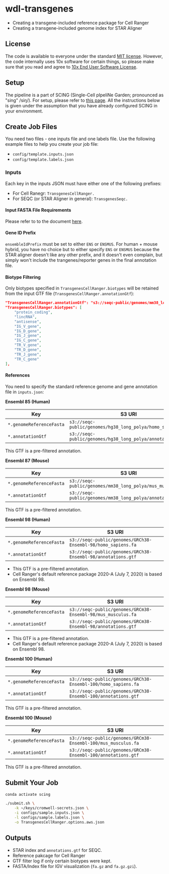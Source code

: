 # wdl-transgenes

- Creating a transgene-included reference package for Cell Ranger
- Creating a transgene-included genome index for STAR Aligner

## License

The code is available to everyone under the standard [MIT license](./LICENSE). However, the code internally uses 10x software for certain things, so please make sure that you read and agree to [10x End User Software License](https://www.10xgenomics.com/end-user-software-license-agreement).

## Setup

The pipeline is a part of SCING (Single-Cell pIpeliNe Garden; pronounced as "sing" /siŋ/). For setup, please refer to [this page](https://github.com/hisplan/scing). All the instructions below is given under the assumption that you have already configured SCING in your environment.

## Create Job Files

You need two files - one inputs file and one labels file. Use the following example files to help you create your job file:

- `config/template.inputs.json`
- `config/template.labels.json`

### Inputs

Each key in the inputs JSON must have either one of the following prefixes:

- For Cell Ranegr: `TransgenesCellRanger.`
- For SEQC (or STAR Aligner in general): `TransgenesSeqc.`

#### Input FASTA File Requirements

Please refer to to the document [here](./docs/user-instructions.md).

#### Gene ID Prefix

`ensembleIdPrefix` must be set to either `ENS` or `ENSMUS`. For human + mouse hybrid, you have no choice but to either specify `ENS` or `ENSMUS` because the STAR aligner doesn't like any other prefix, and it doesn't even complain, but simply won't include the trangenes/reporter genes in the final annotation file.

#### Biotype Filtering

Only biotypes specified in `TransgenesCellRanger.biotypes` will be retained from the input GTF file (`TransgenesCellRanger.annotationGtf`):

```json
"TransgenesCellRanger.annotationGtf": "s3://seqc-public/genomes/mm38_long_polya/annotations.gtf",
"TransgenesCellRanger.biotypes": [
    "protein_coding",
    "lincRNA",
    "antisense",
    "IG_V_gene",
    "IG_D_gene",
    "IG_J_gene",
    "IG_C_gene",
    "TR_V_gene",
    "TR_D_gene",
    "TR_J_gene",
    "TR_C_gene"
],
```

#### References

You need to specify the standard reference genome and gene annotation file in `inputs.json`:

**Ensembl 85 (Human)**

Key                       | S3 URI
------------------------- | --------------------------------------------------------------
`*.genomeReferenceFasta`  | `s3://seqc-public/genomes/hg38_long_polya/homo_sapiens.fa`
`*.annotationGtf`         | `s3://seqc-public/genomes/hg38_long_polya/annotations.gtf`

This GTF is a pre-filtered annotation.

**Ensembl 87 (Mouse)**

Key                       | S3 URI
------------------------- | --------------------------------------------------------------
`*.genomeReferenceFasta`  | `s3://seqc-public/genomes/mm38_long_polya/mus_musculus.fa`
`*.annotationGtf`         | `s3://seqc-public/genomes/mm38_long_polya/annotations.gtf`

This GTF is a pre-filtered annotation.

**Ensembl 98 (Human)**

Key                       | S3 URI
------------------------- | --------------------------------------------------------------
`*.genomeReferenceFasta`  | `s3://seqc-public/genomes/GRCh38-Ensembl-98/homo_sapiens.fa`
`*.annotationGtf`         | `s3://seqc-public/genomes/GRCh38-Ensembl-98/annotations.gtf`

- This GTF is a pre-filtered annotation.
- Cell Ranger's default reference package 2020-A (July 7, 2020) is based on Ensembl 98.

**Ensembl 98 (Mouse)**

Key                       | S3 URI
------------------------- | --------------------------------------------------------------
`*.genomeReferenceFasta`  | `s3://seqc-public/genomes/GRCm38-Ensembl-98/mus_musculus.fa`
`*.annotationGtf`         | `s3://seqc-public/genomes/GRCm38-Ensembl-98/annotations.gtf`

- This GTF is a pre-filtered annotation.
- Cell Ranger's default reference package 2020-A (July 7, 2020) is based on Ensembl 98.

**Ensembl 100 (Human)**

Key                       | S3 URI
------------------------- | --------------------------------------------------------------
`*.genomeReferenceFasta`  | `s3://seqc-public/genomes/GRCh38-Ensembl-100/homo_sapiens.fa`
`*.annotationGtf`         | `s3://seqc-public/genomes/GRCh38-Ensembl-100/annotations.gtf`

This GTF is a pre-filtered annotation.

**Ensembl 100 (Mouse)**

Key                       | S3 URI
------------------------- | --------------------------------------------------------------
`*.genomeReferenceFasta`  | `s3://seqc-public/genomes/GRCm38-Ensembl-100/mus_musculus.fa`
`*.annotationGtf`         | `s3://seqc-public/genomes/GRCm38-Ensembl-100/annotations.gtf`

This GTF is a pre-filtered annotation.

## Submit Your Job

```bash
conda activate scing

./submit.sh \
    -k ~/keys/cromwell-secrets.json \
    -i configs/sample.inputs.json \
    -l configs/sample.labels.json \
    -o TransgenesCellRanger.options.aws.json
```

## Outputs

- STAR index and `annotations.gtf` for SEQC.
- Reference pakcage for Cell Ranger
- GTF filter log if only certain biotypes were kept.
- FASTA/Index file for IGV visualization (`fa.gz` and `fa.gz.gzi`).
